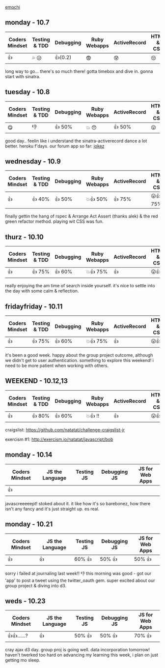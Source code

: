 [emochi](http://www.emoji-cheat-sheet.com/)

## monday - 10.7

| Coders Mindset | Testing & TDD                         | Debugging | Ruby Webapps | ActiveRecord | HTML & CSS |
| -------------- | ------------------------------------- | --------- | ------------ | ------------ | ---------- |
|   :+1:         | :sweat_drops: :disappointed_relieved: | :+1:(0.2) |  :fearful:   | :cold_sweat: |  :pensive: |

long way to go... there's so much there! gotta timebox and dive in. gonna start with sinatra.

## tuesday - 10.8

| Coders Mindset | Testing & TDD | Debugging | Ruby Webapps  | ActiveRecord | HTML & CSS       |
| -------------- | ------------- | --------- | ------------- | ------------ | ---------------- |
|      :yum:     |  :-1:         | :+1: 50%  |:boom: :hushed:| :+1: 50%     |:stuck_out_tongue:|

good day.. feelin like i understand the sinatra-activerecord dance a lot better. heroku f'days. our forum app so far: [jokez](http://jokez.herokuapp.com/)

## wednesday - 10.9

| Coders Mindset | Testing & TDD | Debugging | Ruby Webapps  | ActiveRecord | HTML & CSS               |
| -------------- | ------------- | --------- | ------------- | ------------ | ------------------------ |
|      :+1:      |  :+1: 40%     | :+1: 50%  |:boom::+1: 50% | :+1: 75%     |:stuck_out_tongue::+1: 75%|

finally gettin the hang of rspec & Arrange Act Assert (thanks alek) & the red green refactor method. playing wit CSS was fun.

## thurz - 10.10

| Coders Mindset | Testing & TDD | Debugging | Ruby Webapps  | ActiveRecord | HTML & CSS               |
| -------------- | ------------- | --------- | ------------- | ------------ | ------------------------ |
|      :+1:      |  :+1: 75%     | :+1: 60%  |:boom::+1: 75% | :+1:         |:stuck_out_tongue::+1:    |

really enjoying the am time of search inside yourself. it's nice to settle into the day with some calm & reflection.

## fridayfriday - 10.11

| Coders Mindset | Testing & TDD | Debugging | Ruby Webapps  | ActiveRecord | HTML & CSS               |
| -------------- | ------------- | --------- | ------------- | ------------ | ------------------------ |
|      :+1:      |  :+1: 75%     | :+1: 60%  |:boom::+1: 75% | :+1:         |:stuck_out_tongue::+1:    |

it's been a good week. happy about the group project outcome, although we didn't get to user authentication. something to explore this weekend!
i need to be more patient when working with others.

## WEEKEND - 10.12,13

| Coders Mindset | Testing & TDD | Debugging | Ruby Webapps  | ActiveRecord | HTML & CSS               |
| -------------- | ------------- | --------- | ------------- | ------------ | ------------------------ |
|      :+1:      |  :+1: 80%     | :+1: 60%  |:boom::+1: !!  | :+1:         |:stuck_out_tongue::+1:    |

craigslist: https://github.com/natatat/challenge-craigslist-jr

exercism #1: http://exercism.io/natatat/javascript/bob

## monday - 10.14

| Coders Mindset | JS the Language | Testing JS | Debugging JS | JS for Web Apps |
| -------------- | --------------- | ---------- | ------------ | --------------- |
|    :+1:        |                 |            |              |                 |

javascreeeeept! stoked about it. it like how it's so barebonez, how there isn't any fancy and it's just straight up. es real.

## monday - 10.21

| Coders Mindset | JS the Language | Testing JS | Debugging JS | JS for Web Apps |
| -------------- | --------------- | ---------- | ------------ | --------------- |
|     :+1:       |           :+1:  |  60% :+1:  |    50% :+1:  |      50% :+1:   |

sorry i failed at journaling last week!! :-1: this morning was good - got our 'app' to post a tweet using the twitter_oauth gem. super excited about our group project & diving into d3.

## weds - 10.23

| Coders Mindset | JS the Language | Testing JS | Debugging JS | JS for Web Apps |
| -------------- | --------------- | ---------- | ------------ | --------------- |
| :+1::+1:......?|           :+1:  |  50% :+1:  |    50% :+1:  |      70% :+1:   |

cray ajax d3 day. group proj is going well. data incorporation tomorrow! haven't twerked too hard on advancing my learning this week, i plan on just getting mo sleep.
